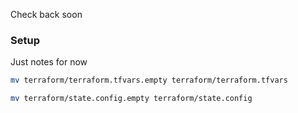 Check back soon




### Setup
Just notes for now

```bash
mv terraform/terraform.tfvars.empty terraform/terraform.tfvars
```

```bash
mv terraform/state.config.empty terraform/state.config
```